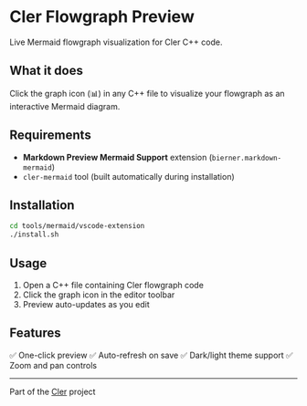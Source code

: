 # Cler Flowgraph Preview

Live Mermaid flowgraph visualization for Cler C++ code.

## What it does

Click the graph icon (📊) in any C++ file to visualize your flowgraph as an interactive Mermaid diagram.

## Requirements

- **Markdown Preview Mermaid Support** extension (`bierner.markdown-mermaid`)
- `cler-mermaid` tool (built automatically during installation)

## Installation

```bash
cd tools/mermaid/vscode-extension
./install.sh
```

## Usage

1. Open a C++ file containing Cler flowgraph code
2. Click the graph icon in the editor toolbar
3. Preview auto-updates as you edit

## Features

✅ One-click preview
✅ Auto-refresh on save
✅ Dark/light theme support
✅ Zoom and pan controls

---

Part of the [Cler](https://github.com/cler) project
